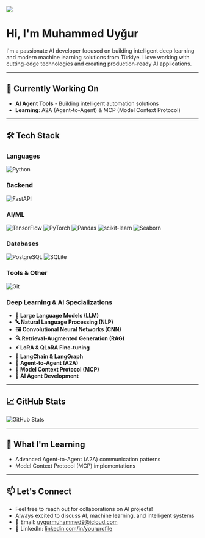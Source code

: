 ![](https://sdmntprukwest.oaiusercontent.com/files/00000000-a83c-6243-8c28-70b66dd8e16b/raw?se=2025-08-11T13%3A44%3A55Z&sp=r&sv=2024-08-04&sr=b&scid=11f79cd0-4d0c-5d69-8e63-1e763a71b71d&skoid=8e0fb8a9-6beb-4b32-9eda-253f61890767&sktid=a48cca56-e6da-484e-a814-9c849652bcb3&skt=2025-08-11T05%3A12%3A08Z&ske=2025-08-12T05%3A12%3A08Z&sks=b&skv=2024-08-04&sig=BUQ1zux0LlH1Yub%2BRc4LhmXfA8dsmSljvTs6dxjqeDU%3D)

# Hi, I'm Muhammed Uyğur 

I'm a passionate AI developer focused on building intelligent deep learning and modern machine learning solutions from Türkiye. I love working with cutting-edge technologies and creating production-ready AI applications.

---

## 🔭 Currently Working On
- **AI Agent Tools** - Building intelligent automation solutions
- **Learning**: A2A (Agent-to-Agent) & MCP (Model Context Protocol)

---

## 🛠️ Tech Stack

### **Languages**
![Python](https://img.shields.io/badge/Python-3776AB?style=for-the-badge&logo=python&logoColor=white)

### **Backend**
![FastAPI](https://img.shields.io/badge/FastAPI-009688?style=for-the-badge&logo=fastapi&logoColor=white)

### **AI/ML**
![TensorFlow](https://img.shields.io/badge/TensorFlow-FF6F00?style=for-the-badge&logo=tensorflow&logoColor=white)
![PyTorch](https://img.shields.io/badge/PyTorch-EE4C2C?style=for-the-badge&logo=pytorch&logoColor=white)
![Pandas](https://img.shields.io/badge/Pandas-150458?style=for-the-badge&logo=pandas&logoColor=white)
![scikit-learn](https://img.shields.io/badge/scikit--learn-F7931E?style=for-the-badge&logo=scikit-learn&logoColor=white)
![Seaborn](https://img.shields.io/badge/Seaborn-3776AB?style=for-the-badge&logo=python&logoColor=white)

### **Databases**
![PostgreSQL](https://img.shields.io/badge/PostgreSQL-316192?style=for-the-badge&logo=postgresql&logoColor=white)
![SQLite](https://img.shields.io/badge/SQLite-07405E?style=for-the-badge&logo=sqlite&logoColor=white)

### **Tools & Other**
![Git](https://img.shields.io/badge/Git-F05032?style=for-the-badge&logo=git&logoColor=white)

### **Deep Learning & AI Specializations**
- **🤖 Large Language Models (LLM)**
- **🔤 Natural Language Processing (NLP)**
- **🖼️ Convolutional Neural Networks (CNN)**
- **🔍 Retrieval-Augmented Generation (RAG)**
- **⚡ LoRA & QLoRA Fine-tuning**
- **🦜 LangChain & LangGraph**
- **🤝 Agent-to-Agent (A2A)**
- **🔌 Model Context Protocol (MCP)**
- **🧠 AI Agent Development**

---

## 📈 GitHub Stats

![GitHub Stats](https://github-readme-stats.vercel.app/api?username=aimami-art&show_icons=true&theme=radical)

---

## 🌱 What I'm Learning
- Advanced Agent-to-Agent (A2A) communication patterns
- Model Context Protocol (MCP) implementations

---

## 📫 Let's Connect
- Feel free to reach out for collaborations on AI projects!
- Always excited to discuss AI, machine learning, and intelligent systems
- 📧 Email: uygurmuhammed9@icloud.com  
- 💼 LinkedIn: [linkedin.com/in/yourprofile](https://linkedin.com/in/yourprofile)  

